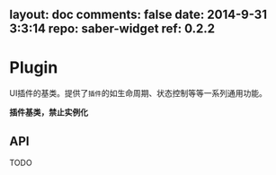 layout: doc
comments: false
date: 2014-9-31 3:3:14
repo: saber-widget
ref: 0.2.2
---

# Plugin

UI插件的基类。提供了`插件`的如生命周期、状态控制等等一系列通用功能。

**插件基类，禁止实例化**

## API

TODO

